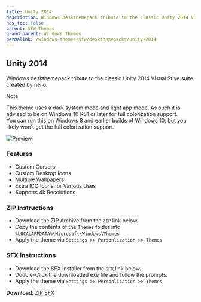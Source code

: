 ```yaml
---
title: Unity 2014
description: Windows deskthemepack tribute to the classic Unity 2014 Visual Stlye suite created by neiio
has_toc: false
parent: SFW Themes
grand_parent: Windows Themes
permalink: /windows-themes/sfw/deskthemepacks/unity-2014
---
```


## Unity 2014

Windows deskthemepack tribute to the classic Unity 2014 Visual Stlye suite created by neiio.

> [!NOTE]
> This theme uses a dark system mode and light app mode. As such it is advised to be on Windows 10 RS1 or later for full colorization support.  
> You can run this on Windows 8 and earlier builds of Windows 10; but you likely won't get the full colorization support.

![Preview][Preview]

### Features

- Custom Cursors
- Custom Desktop Icons
- Multiple Wallpapers
- Extra ICO Icons for Various Uses
- Supports 4k Resolutions

### ZIP Instructions

- Download the ZIP Archive from the `ZIP` link below.
- Copy the contents of the `Themes` folder into `%LOCALAPPDATA%\Microsoft\Windows\Themes`
- Apply the theme via `Settings >> Personlization >> Themes`

### SFX Instructions

- Download the SFX Installer from the `SFX` link below.
- Double-Click the downloaded exe file and follow the prompts. 
- Apply the theme via `Settings >> Personlization >> Themes`

**Download**: [ZIP][ZIP] [SFX][SFX]

<!-- ////////////////////////////////////////////////////////////////////////////////////////////////////////////////////// -->

[Preview]: /Extras/Preview.bmp

<!-- ////////////////////////////////////////////////////////////////////////////////////////////////////////////////////// -->

[ZIP]: https://gitlab.com/the-back-room/deskthemepacks/sfw/unity-2014/-/archive/main/unity-2014-main.zip
[SFX]: https://github.com/The-Back-Room/Deskthemepacks/releases/download/1.0.0/Unity_2014.exe

<!-- ////////////////////////////////////////////////////////////////////////////////////////////////////////////////////// -->
